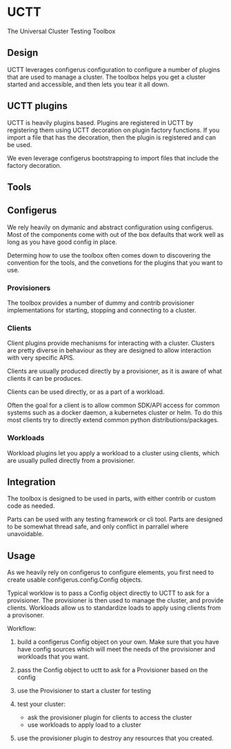 # UCTT

The Universal Cluster Testing Toolbox

## Design

UCTT leverages configerus configuration to configure a number of plugins that
are used to manage a cluster.
The toolbox helps you get a cluster started and accessible, and then lets you
tear it all down.

## UCTT plugins

UCTT is heavily plugins based.  Plugins are registered in UCTT by registering
them using UCTT decoration on plugin factory functions.  If you import a file
that has the decoration, then the plugin is registered and can be used.

We even leverage configerus bootstrapping to import files that include the
factory decoration.

## Tools

## Configerus

We rely heavily on dymanic and abstract configuration using configerus. Most of
the components come with out of the box defaults that work well as long as you
have good config in place.

Determing how to use the toolbox often comes down to discovering the convention
for the tools, and the convetions for the plugins that you want to use.

### Provisioners

The toolbox provides a number of dummy and contrib provisioner implementations
for starting, stopping and connecting to a cluster.

### Clients

Client plugins provide mechanisms for interacting with a cluster.  Clusters are
pretty diverse in behaviour as they are designed to allow interaction with very
specific APIS.

Clients are usually produced directly by a provisioner, as it is aware of what
clients it can be produces.

Clients can be used directly, or as a part of a workload.

Often the goal for a client is to allow common SDK/API access for common systems
such as a docker daemon, a kubernetes cluster or helm.  To do this most clients
try to directly extend common python distributions/packages.

### Workloads

Workload plugins let you apply a workload to a cluster using clients, which are
usually pulled directly from a provisioner.

## Integration

The toolbox is designed to be used in parts, with either contrib or custom code
as needed.

Parts can be used with any testing framework or cli tool.  Parts are designed to
be somewhat thread safe, and only conflict in parrallel where unavoidable.

## Usage

As we heavily rely on configerus to configure elements, you first need to create
usable configerus.config.Config objects.

Typical worklow is to pass a Config object directly to UCTT to ask for a
provisioner. The provisioner is then used to manage the cluster, and provide
clients.  Workloads allow us to standardize loads to apply using clients from
a provisoner.

Workflow:

1. build a configerus Config object on your own.
    Make sure that you have have config sources which will meet the needs of the
    provisioner and workloads that you want.
2. pass the Config object to uctt to ask for a Provisioner based on the config
3. use the Provisioner to start a cluster for testing

4. test your cluster:
    - ask the provisioner plugin for clients to access the cluster
    - use workloads to apply load to a cluster

5. use the provisioner plugin to destroy any resources that you created.
